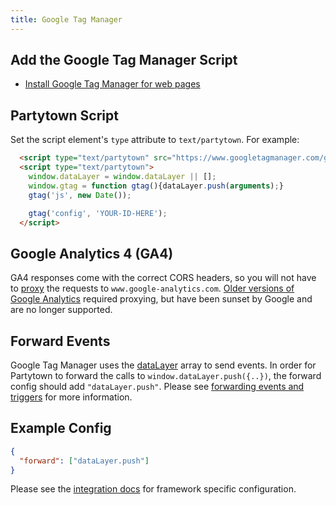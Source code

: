 ```yaml
---
title: Google Tag Manager
---
```


## Add the Google Tag Manager Script

- [Install Google Tag Manager for web pages](https://developers.google.com/tag-platform/tag-manager/web)

## Partytown Script

Set the script element's `type` attribute to `text/partytown`. For example:

```html
  <script type="text/partytown" src="https://www.googletagmanager.com/gtag/js?id=YOUR-ID-HERE"></script>
  <script type="text/partytown">
    window.dataLayer = window.dataLayer || [];
    window.gtag = function gtag(){dataLayer.push(arguments);}
    gtag('js', new Date());

    gtag('config', 'YOUR-ID-HERE');
  </script>
```

## Google Analytics 4 (GA4)

GA4 responses come with the correct CORS headers, so you will not have to [proxy](/proxying-requests) the requests to `www.google-analytics.com`. [Older versions of Google Analytics](https://support.google.com/analytics/answer/11583528?sjid=5512098847312629397-NA) required proxying, but have been sunset by Google and are no longer supported.

## Forward Events

Google Tag Manager uses the [dataLayer](https://developers.google.com/tag-platform/tag-manager/web/datalayer) array to send events. In order for Partytown to forward the calls to `window.dataLayer.push({..})`, the forward config should add `"dataLayer.push"`. Please see [forwarding events and triggers](/forwarding-events) for more information.

## Example Config

```json
{
  "forward": ["dataLayer.push"]
}
```

Please see the [integration docs](/integrations) for framework specific configuration.
